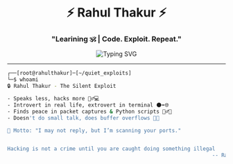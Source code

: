 <h1 align="center">⚡ Rahul Thakur ⚡</h1>
<h3 align="center">"Learining 🕉️ | Code. Exploit. Repeat."</h3>

<div align="center">
  <img src="https://readme-typing-svg.demolab.com?font=Hack&size=22&duration=3000&pause=1000&color=00FF00&center=true&vCenter=true&width=600&lines=👾+Cybersecurity+Analyst+%7C+Red+Teamer;🔍+Pentester+%7C+Bug+Bounty+Hunter;🛡️+CTF+Player+%7C+Exploit+Dev;👨‍💻+Living+Off+the+Land+%7C+Breaking+Rules+to+Protect+Them" alt="Typing SVG" />
</div>

---


```bash
┌──[root@rahulthakur]─[~/quiet_exploits]
└─$ whoami
🔒 Rahul Thakur - The Silent Exploit

- Speaks less, hacks more 🧘‍♂️💻
- Introvert in real life, extrovert in terminal 🌑➡️🌐
- Finds peace in packet captures & Python scripts 🧘‍♂️🐍
- Doesn't do small talk, does buffer overflows 🧠💥

📡 Motto: "I may not reply, but I’m scanning your ports."


Hacking is not a crime until you are caught doing something illegal 
                                                                  -- Rahul Thakur

